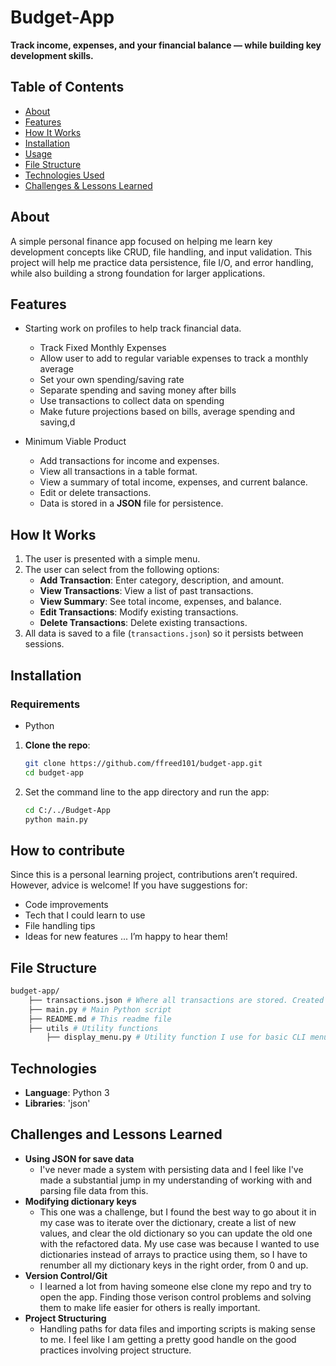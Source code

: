 # Budget-App
 **Track income, expenses, and your financial balance — while building key development skills.**

## Table of Contents
- [About](#about)
- [Features](#features)
- [How It Works](#how-it-works)
- [Installation](#installation)
- [Usage](#usage)
- [File Structure](#file-structure)
- [Technologies Used](#technologies-used)
- [Challenges & Lessons Learned](#challenges-and-lessons-learned)

## About
 A simple personal finance app focused on helping me learn key development concepts like CRUD, file handling, and input validation. This project will help me practice data persistence, file I/O, and error handling, while also building a strong foundation for larger applications.

## Features
- Starting work on profiles to help track financial data.
  - Track Fixed Monthly Expenses
  - Allow user to add to regular variable expenses to track a monthly average
  - Set your own spending/saving rate
  - Separate spending and saving money after bills
  - Use transactions to collect data on spending
  - Make future projections based on bills, average spending and saving,d

- Minimum Viable Product
  - Add transactions for income and expenses.
  - View all transactions in a table format.
  - View a summary of total income, expenses, and current balance.
  - Edit or delete transactions.
  - Data is stored in a **JSON** file for persistence.

## How It Works
1. The user is presented with a simple menu.
2. The user can select from the following options: 
   - **Add Transaction**: Enter category, description, and amount.
   - **View Transactions**: View a list of past transactions.
   - **View Summary**: See total income, expenses, and balance.
   - **Edit Transactions**: Modify existing transactions.
   - **Delete Transactions**: Delete existing transactions.
3. All data is saved to a file (`transactions.json`) so it persists between sessions.

## Installation
### Requirements
- Python
1. **Clone the repo**:
   ```bash
   git clone https://github.com/ffreed101/budget-app.git
   cd budget-app
   ```
2. Set the command line to the app directory and run the app:
   ```bash
   cd C:/../Budget-App
   python main.py
   ```

## How to contribute
Since this is a personal learning project, contributions aren’t required. However, advice is welcome! If you have suggestions for:

 - Code improvements
 - Tech that I could learn to use
 - File handling tips
 - Ideas for new features
 ... I’m happy to hear them!


## File Structure
 ```bash
 budget-app/ 
     ├── transactions.json # Where all transactions are stored. Created on first startup.
     ├── main.py # Main Python script 
     ├── README.md # This readme file
     ├── utils # Utility functions
         ├── display_menu.py # Utility function I use for basic CLI menus
 ```
## Technologies
- **Language**: Python 3
- **Libraries**: 'json'

## Challenges and Lessons Learned
 - **Using JSON for save data**
   - I've never made a system with persisting data and I feel like I've made a substantial jump in my understanding of working with and parsing file data from this.
 - **Modifying dictionary keys**
   - This one was a challenge, but I found the best way to go about it in my case was to iterate over the dictionary, create a list of new values, and clear the old dictionary so you can update the old one with the refactored data. My use case was because I wanted to use dictionaries instead of arrays to practice using them, so I have to renumber all my dictionary keys in the right order, from 0 and up.
 - **Version Control/Git**
   - I learned a lot from having someone else clone my repo and try to open the app. Finding those verison control problems and solving them to make life easier for others is really important.
 - **Project Structuring**
   - Handling paths for data files and importing scripts is making sense to me. I feel like I am getting a pretty good handle on the good practices involving project structure.